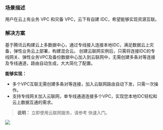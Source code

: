 ### 场景描述
用户在云上有业务 VPC 和灾备 VPC，云下有自建 IDC，希望能够实现资源互联。
### 解决方案
基于腾讯云构建云上多数据中心，通过专线接入连接本地IDC，满足数据云上灾备，弹性业务云上部署，构建混合云。 
创建云联网实例后，只需将连接IDC的专线网关、弹性业务VPC及备份数据中心加入到云联网中，无需创建多条对等连接及专线通道，路由自动生成，大大简化了配置。

**能够实现：**
- 多个VPC互联无需创建多条对等连接，加入云联网路由自动下发，只需一次操作。
- 支持专线网关加入云联网，单专线通道连接多个VPC，实现您本地IDC轻松和云上数据互通的需求。

>**说明：**
>立即使用云联网服务，请参考 快速入门。

![](https://main.qcloudimg.com/raw/2691de93998bd3ed888d1455fd13379e.png)
